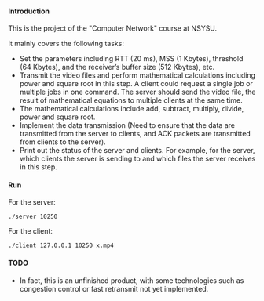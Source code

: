 #### Introduction
This is the project of the "Computer Network" course at NSYSU.  

It mainly covers the following tasks:
- Set the parameters including RTT (20 ms), MSS (1 Kbytes), threshold (64 Kbytes), and the receiver’s buffer size (512 Kbytes), etc.
- Transmit the video files and perform mathematical calculations including power and square root in this step. A client could request a single job or multiple jobs in one command. The server should send the video file, the result of mathematical equations to multiple clients at the same time.
- The mathematical calculations include add, subtract, multiply, divide, power and square root.
- Implement the data transmission (Need to ensure that the data are transmitted from the server to clients, and ACK packets are transmitted from clients to the server).
- Print out the status of the server and clients. For example, for the server, which clients the server is sending to and which files the server receives in this step.

#### Run
For the server: 
```shell
./server 10250
```

For the client: 
```shell
./client 127.0.0.1 10250 x.mp4
```

#### TODO
- In fact, this is an unfinished product, with some technologies such as congestion control or fast retransmit not yet implemented.
